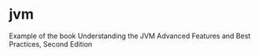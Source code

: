jvm
===
Example of the book Understanding the JVM Advanced Features and Best Practices, Second Edition
